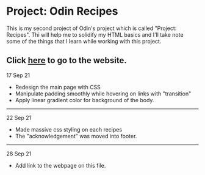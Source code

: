 # Project: Odin Recipes

This is my second project of Odin's project which is called "Project: Recipes".
Thi will help me to solidify my HTML basics and I'll take note some of the things
that I learn while working with this project. 

Click [here](https://danielhakim98.github.io/odin-recipes/ "Odin Recipes") to go to the website.
---
17 Sep 21
* Redesign the main page with CSS 
* Manipulate padding smoothly while hovering on links with "transition" 
* Apply linear gradient color for background of the body.
---
22 Sep 21
* Made massive css styling on each recipes
* The "acknowledgement" was moved into footer.
---
28 Sep 21
* Add link to the webpage on this file.
